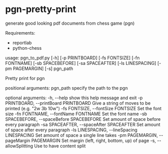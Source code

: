 # pgn-pretty-print
generate good looking pdf documents from chess game (pgn)

Requirements:
- reportlab
- python-chess

usage: pgn_to_pdf.py [-h] [-p PRINTBOARD] [-fs FONTSIZE] [-fn FONTNAME]
                     [-sb SPACEBEFORE] [-sa SPACEAFTER] [-ls LINESPACING]
                     [-pm PAGEMARGIN] [-s]
                     pgn_path

Pretty print for pgn

positional arguments:
  pgn_path              specify the path to the pgn

optional arguments:
  -h, --help            show this help message and exit
  -p PRINTBOARD, --printBoard PRINTBOARD
                        Give a string of moves to be printed (e.g. "2w 3b
                        10w")
  -fs FONTSIZE, --fontSize FONTSIZE
                        Set the font size
  -fn FONTNAME, --fontName FONTNAME
                        Set the font name
  -sb SPACEBEFORE, --spaceBefore SPACEBEFORE
                        Set amount of space before every paragraph
  -sa SPACEAFTER, --spaceAfter SPACEAFTER
                        Set amount of space after every paragraph
  -ls LINESPACING, --lineSpacing LINESPACING
                        Set amount of space a single line takes
  -pm PAGEMARGIN, --pageMargin PAGEMARGIN
                        Set margin (left, right, bottom, up) of page
  -s, --allowSplitting  Use to have content split
